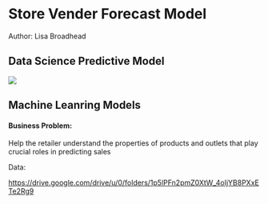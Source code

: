 # Store Vender Forecast Model

Author: Lisa Broadhead

## Data Science Predictive Model

<img src="https://github.com/lisabroadhead/sustenance-vender-forecast/blob/main/Screen%20Shot%202022-06-16%20at%203.19.13%20PM.png"/>


## Machine Leanring Models

#### Business Problem:
Help the retailer understand the properties of products and outlets that play crucial roles in predicting sales

Data: 

https://drive.google.com/drive/u/0/folders/1p5lPFn2pmZ0XtW_4oIjYB8PXxETe2Rg9
